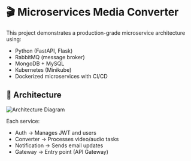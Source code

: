 # 🎬 Microservices Media Converter

This project demonstrates a production-grade microservice architecture using:
- Python (FastAPI, Flask)
- RabbitMQ (message broker)
- MongoDB + MySQL
- Kubernetes (Minikube)
- Dockerized microservices with CI/CD

## 🧩 Architecture
![Architecture Diagram](docs/architecture.png)

Each service:
- Auth → Manages JWT and users
- Converter → Processes video/audio tasks
- Notification → Sends email updates
- Gateway → Entry point (API Gateway)
